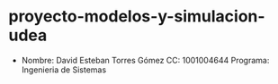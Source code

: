 # proyecto-modelos-y-simulacion-udea

- Nombre: David Esteban Torres Gómez
  CC: 1001004644
  Programa: Ingenieria de Sistemas
